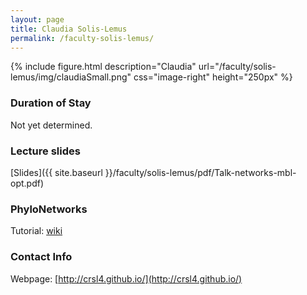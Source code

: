```yaml
---
layout: page
title: Claudia Solis-Lemus
permalink: /faculty-solis-lemus/
---
```

{% include figure.html description="Claudia" url="/faculty/solis-lemus/img/claudiaSmall.png" css="image-right" height="250px" %}

### Duration of Stay

Not yet determined.

### Lecture slides

[Slides]({{ site.baseurl }}/faculty/solis-lemus/pdf/Talk-networks-mbl-opt.pdf)

### PhyloNetworks

Tutorial: [wiki](https://github.com/crsl4/PhyloNetworks.jl/wiki)

### Contact Info

Webpage: [http://crsl4.github.io/](http://crsl4.github.io/)

